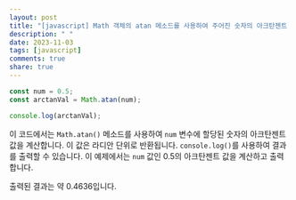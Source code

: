 ```yaml
---
layout: post
title: "[javascript] Math 객체의 atan 메소드를 사용하여 주어진 숫자의 아크탄젠트 값을 계산하는 방법은 무엇인가요?"
description: " "
date: 2023-11-03
tags: [javascript]
comments: true
share: true
---
```


```javascript
const num = 0.5;
const arctanVal = Math.atan(num);

console.log(arctanVal);
```

이 코드에서는 `Math.atan()` 메소드를 사용하여 `num` 변수에 할당된 숫자의 아크탄젠트 값을 계산합니다. 이 값은 라디안 단위로 반환됩니다. `console.log()`를 사용하여 결과를 출력할 수 있습니다. 이 예제에서는 `num` 값인 0.5의 아크탄젠트 값을 계산하고 출력합니다.

출력된 결과는 약 0.4636입니다.